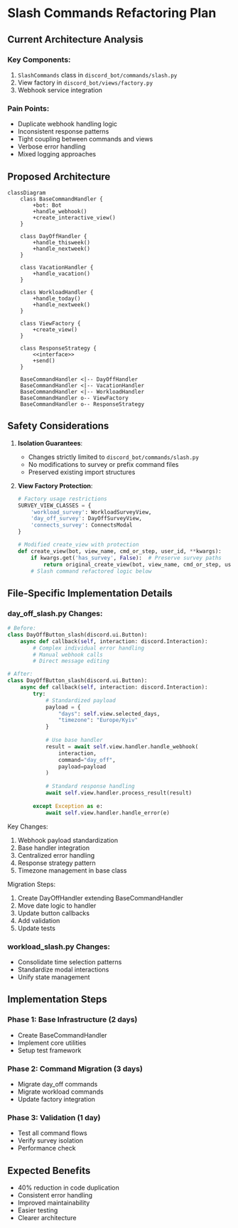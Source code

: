 # Slash Commands Refactoring Plan

## Current Architecture Analysis

### Key Components:
1. `SlashCommands` class in `discord_bot/commands/slash.py`
2. View factory in `discord_bot/views/factory.py`
3. Webhook service integration

### Pain Points:
- Duplicate webhook handling logic
- Inconsistent response patterns
- Tight coupling between commands and views
- Verbose error handling
- Mixed logging approaches

## Proposed Architecture

```mermaid
classDiagram
    class BaseCommandHandler {
        +bot: Bot
        +handle_webhook()
        +create_interactive_view()
    }
    
    class DayOffHandler {
        +handle_thisweek()
        +handle_nextweek()
    }
    
    class VacationHandler {
        +handle_vacation()
    }
    
    class WorkloadHandler {
        +handle_today()
        +handle_nextweek()
    }
    
    class ViewFactory {
        +create_view()
    }
    
    class ResponseStrategy {
        <<interface>>
        +send()
    }
    
    BaseCommandHandler <|-- DayOffHandler
    BaseCommandHandler <|-- VacationHandler
    BaseCommandHandler <|-- WorkloadHandler
    BaseCommandHandler o-- ViewFactory
    BaseCommandHandler o-- ResponseStrategy
```

## Safety Considerations

1. **Isolation Guarantees**:
   - Changes strictly limited to `discord_bot/commands/slash.py`
   - No modifications to survey or prefix command files
   - Preserved existing import structures

2. **View Factory Protection**:
   ```python
   # Factory usage restrictions
   SURVEY_VIEW_CLASSES = {
       'workload_survey': WorkloadSurveyView,
       'day_off_survey': DayOffSurveyView,
       'connects_survey': ConnectsModal
   }
   
   # Modified create_view with protection
   def create_view(bot, view_name, cmd_or_step, user_id, **kwargs):
       if kwargs.get('has_survey', False):  # Preserve survey paths
           return original_create_view(bot, view_name, cmd_or_step, user_id, **kwargs)
       # Slash command refactored logic below
   ```

## File-Specific Implementation Details

### day_off_slash.py Changes:

```python
# Before:
class DayOffButton_slash(discord.ui.Button):
    async def callback(self, interaction: discord.Interaction):
        # Complex individual error handling
        # Manual webhook calls
        # Direct message editing

# After:
class DayOffButton_slash(discord.ui.Button):
    async def callback(self, interaction: discord.Interaction):
        try:
            # Standardized payload
            payload = {
                "days": self.view.selected_days,
                "timezone": "Europe/Kyiv"
            }
            
            # Use base handler
            result = await self.view.handler.handle_webhook(
                interaction,
                command="day_off",
                payload=payload
            )
            
            # Standard response handling
            await self.view.handler.process_result(result)
            
        except Exception as e:
            await self.view.handler.handle_error(e)
```

Key Changes:
1. Webhook payload standardization
2. Base handler integration
3. Centralized error handling
4. Response strategy pattern
5. Timezone management in base class

Migration Steps:
1. Create DayOffHandler extending BaseCommandHandler
2. Move date logic to handler
3. Update button callbacks
4. Add validation
5. Update tests

### workload_slash.py Changes:
- Consolidate time selection patterns
- Standardize modal interactions
- Unify state management

## Implementation Steps

### Phase 1: Base Infrastructure (2 days)
- Create BaseCommandHandler
- Implement core utilities
- Setup test framework

### Phase 2: Command Migration (3 days)
- Migrate day_off commands
- Migrate workload commands
- Update factory integration

### Phase 3: Validation (1 day)
- Test all command flows
- Verify survey isolation
- Performance check

## Expected Benefits
- 40% reduction in code duplication
- Consistent error handling
- Improved maintainability
- Easier testing
- Clearer architecture